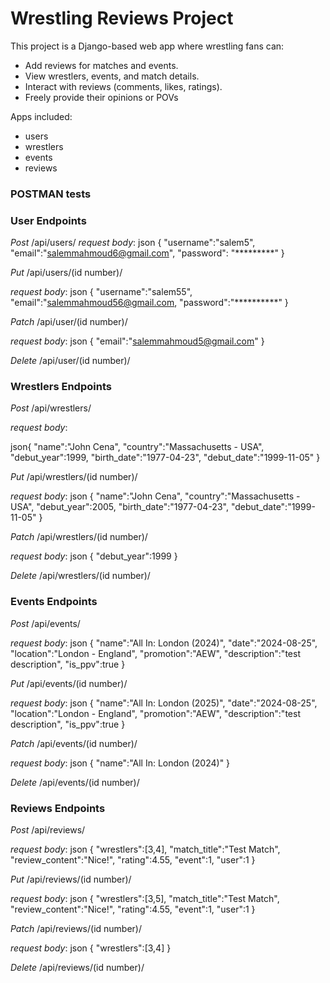 
# Wrestling Reviews Project

This project is a Django-based web app where wrestling fans can:
- Add reviews for matches and events.
- View wrestlers, events, and match details.
- Interact with reviews (comments, likes, ratings).
- Freely provide their opinions or POVs

Apps included:
- users
- wrestlers
- events
- reviews

### POSTMAN tests
### User Endpoints

*Post* /api/users/ 
*request body*:
json
{
    "username":"salem5",
    "email":"salemmahmoud6@gmail.com",
    "password": "*********"
}

*Put* /api/users/(id number)/

*request body*:
json
{
    "username":"salem55",
    "email":"salemmahmoud56@gmail.com,
    "password":"**********"
}

*Patch* /api/user/(id number)/

*request body*:
json
{
    "email":"salemmahmoud5@gmail.com"
}

*Delete* /api/user/(id number)/

### Wrestlers Endpoints

*Post* /api/wrestlers/

*request body*:

json{
"name":"John Cena",
"country":"Massachusetts - USA",
"debut_year":1999,
"birth_date":"1977-04-23",
"debut_date":"1999-11-05"
}

*Put* /api/wrestlers/(id number)/

*request body*:
json
{
    "name":"John Cena",
    "country":"Massachusetts - USA",
    "debut_year":2005,
    "birth_date":"1977-04-23",
    "debut_date":"1999-11-05"
}

*Patch* /api/wrestlers/(id number)/

*request body*:
json
{
    "debut_year":1999
}

*Delete* /api/wrestlers/(id number)/

### Events Endpoints

*Post* /api/events/

*request body*:
json
{
    "name":"All In: London (2024)",
    "date":"2024-08-25",
    "location":"London - England",
    "promotion":"AEW",
    "description":"test description",
    "is_ppv":true
}

*Put* /api/events/(id number)/

*request body*:
json
{
    "name":"All In: London (2025)",
    "date":"2024-08-25",
    "location":"London - England",
    "promotion":"AEW",
    "description":"test description",
    "is_ppv":true
    }

*Patch* /api/events/(id number)/

*request body*:
json
{
    "name":"All In: London (2024)"
}

*Delete* /api/events/(id number)/


### Reviews Endpoints

*Post* /api/reviews/

*request body*:
json
{
"wrestlers":[3,4],
"match_title":"Test Match",
"review_content":"Nice!",
"rating":4.55,
"event":1,
"user":1
}

*Put* /api/reviews/(id number)/

*request body*:
json
{
"wrestlers":[3,5],
"match_title":"Test Match",
"review_content":"Nice!",
"rating":4.55,
"event":1,
"user":1
}

*Patch* /api/reviews/(id number)/

*request body*:
json
{
"wrestlers":[3,4]
}

*Delete* /api/reviews/(id number)/

